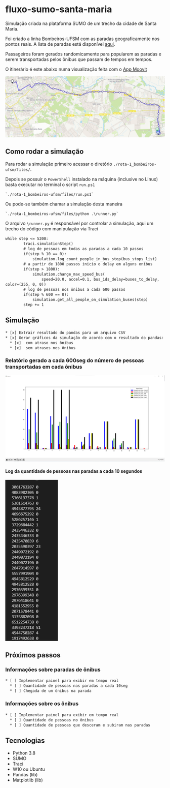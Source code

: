 # fluxo-sumo-santa-maria

Simulação criada na plataforma SUMO de um trecho da cidade de Santa Maria. 

Foi criado a linha Bombeiros-UFSM com as paradas geograficamente nos pontos reais. A lista de paradas está disponível [aqui](rota-1_bombeiros-ufsm/README.md).

Passageiros foram gerados randomicamente para popularem as paradas e serem transportadas pelos ônibus que passam de tempos em tempos.


O itinerário é este abaixo numa visualização feita com o [App Moovit](https://moovitapp.com/santa_maria-4143/poi/UFSM/Parada%20Bombeiros/pt-br?tll=-29.71735_-53.71705&fll=-29.689202_-53.81529&customerId=4908&ref=7&poiType=error)

![image](resources/rotaA.png)

## Como rodar a simulação

Para rodar a simulação primeiro acessar o diretório `./rota-1_bombeiros-ufsm/files/`.

Depois se possuir o `PowerShell` instalado na máquina (inclusive no Linux) basta executar no terminal o script `run.ps1`

    `./rota-1_bombeiros-ufsm/files/run.ps1`
    
Ou pode-se também chamar a simulação desta maneira

    `./rota-1_bombeiros-ufsm/files/python .\runner.py`

O arquivo `\runner.py` é responsável por controlar a simulação, aqui um trecho do código com manipulação via Traci

    while step <= 5200:
            traci.simulationStep()
            # log de pessoas em todas as paradas a cada 10 passos
            if(step % 10 == 0):
                simulation.log_count_people_in_bus_stop(bus_stops_list)
            # a partir de 1800 passos inicio o delay em alguns onibus
            if(step > 1800):
                simulation.change_max_speed_bus(
                    speed=20.0, accel=0.1, bus_ids_delay=buses_to_delay, color=(255, 0, 0))
            # log de pessoas nos ônibus a cada 600 passos
            if(step % 600 == 0):
                simulation.get_all_people_on_simulation_buses(step)
            step += 1

## Simulação

    * [x] Extrair resultado do pandas para um arquivo CSV
    * [x] Gerar gráficos da simulação de acordo com o resultado do pandas:
      * [x]  com atraso nos ônibus
      * [x]  sem atrasos nos ônibus

### Relatório gerado a cada 600seg do número de pessoas transportadas em cada ônibus
![image](resources/report.png)

#### Log da quantidade de pessoas nas paradas a cada 10 segundos
![image](resources/bus-stop.png)

## Próximos passos

### Informações sobre paradas de ônibus
  
    * [ ] Implementar painel para exibir em tempo real
      * [ ] Quantidade de pessoas nas paradas a cada 10seg
      * [ ] Chegada de um ônibus na parada

### Informações sobre os ônibus

    * [ ] Implementar painel para exibir em tempo real
      * [ ] Quantidade de pessoas no ônibus
      * [ ] Quantidade de pessoas que desceram e subiram nas paradas

## Tecnologias

* Python 3.8
* SUMO
* Traci
* W10 ou Ubuntu
* Pandas (lib)
* Matplotlib (lib)
  
